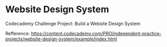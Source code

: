 # Website Design System
 Codecademy Challenge Project: Build a Website Design System

Refference:
https://content.codecademy.com/PRO/independent-practice-projects/website-design-system/example/index.html